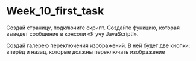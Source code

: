 # Week_10_first_task

Создай страницу, подключите скрипт. Создайте функцию, которая выведет сообщение в консоли «Я учу JavaScript!».



Создай галерею переключения изображений. В ней будет две кнопки: вперёд и назад, которые должны переключать изображение 
